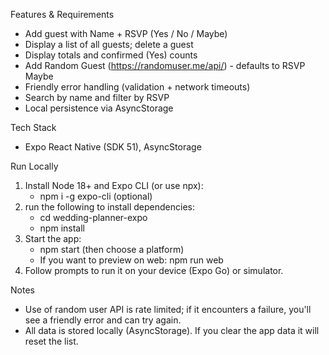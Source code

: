 Features & Requirements

- Add guest with Name + RSVP (Yes / No / Maybe)
- Display a list of all guests; delete a guest
- Display totals and confirmed (Yes) counts
- Add Random Guest (https://randomuser.me/api/) - defaults to RSVP Maybe
- Friendly error handling (validation + network timeouts)
- Search by name and filter by RSVP
- Local persistence via AsyncStorage

Tech Stack

- Expo React Native (SDK 51), AsyncStorage

Run Locally

1. Install Node 18+ and Expo CLI (or use npx):
   - npm i -g expo-cli (optional)
2. run the following to install dependencies:
   - cd wedding-planner-expo
   - npm install
3. Start the app:
   - npm start (then choose a platform)
   - If you want to preview on web: npm run web
4. Follow prompts to run it on your device (Expo Go) or simulator.

Notes

- Use of random user API is rate limited; if it encounters a failure, you'll see a friendly error and can try again.
- All data is stored locally (AsyncStorage). If you clear the app data it will reset the list.
